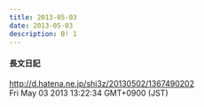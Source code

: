 ```yaml
---
title: 2013-05-03
date: 2013-05-03
description: B! 1
---
```


#### 長文日記
http://d.hatena.ne.jp/shi3z/20130502/1367490202<br>
Fri May 03 2013 13:22:34 GMT+0900 (JST)<br>


